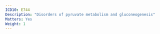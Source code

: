 ```yaml
---
ICD10: E744
Description: "Disorders of pyruvate metabolism and gluconeogenesis"
Matters: Yes
Weight: 1
---
```

